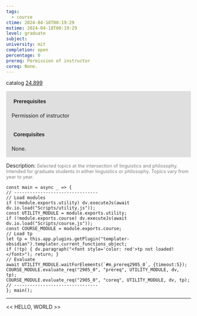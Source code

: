```yaml
---
tags:
  - course
ctime: 2024-04-18T00:19:29
mstime: 2024-04-18T00:19:29
level: graduate
subject: 
university: mit
completion: open
percentage: 0
prereq: Permission of instructor
coreq: None.
---
```


catalog [24.899](http://student.mit.edu/catalog/m24a.html#24.899)

<span style="display: block; padding: 15px; background-color: rgb(100, 100, 100, 0.2);"><font id="m_prereq2905_0" style="display: block; font-family: Arial, sans-serif; font-weight: bold; padding: 5px">Prerequisites</font><br><span id="prereq2905_0">Permission of instructor</span></span>
<span style="display: block; padding: 15px; background-color: rgb(100, 100, 100, 0.2);"><font id="m_coreq2905_0" style="display: block; font-family: Arial, sans-serif; font-weight: bold; padding: 5px">Corequisites</font><br><span id="coreq2905_0">None.</span></span>

<font style="">Description:</font>
<font style="color: grey; font-size: 0.8rem;">Selected topics at the intersection of linguistics and philosophy. Intended for graduate students in either linguistics or philosophy. Topics vary from year to year.</font>

```dataviewjs
const main = async _ => {
// --------------------------------
// Load modules
if (!module.exports.utility) dv.executeJs(await dv.io.load("Scripts/utility.js"));
const UTILITY_MODULE = module.exports.utility;
if (!module.exports.course) dv.executeJs(await dv.io.load("Scripts/course.js"));
const COURSE_MODULE = module.exports.course;
// Load tp
let tp = this.app.plugins.getPlugin("templater-obsidian").templater.current_functions_object;
if (!tp) { dv.paragraph("<font style='color: red'>tp not loaded!</font>"); return; }
// Evaluate
await UTILITY_MODULE.waitForElements(`#m_prereq2905_0`, {timeout:5});
COURSE_MODULE.evaluate_req("2905_0", "prereq", UTILITY_MODULE, dv, tp);
COURSE_MODULE.evaluate_req("2905_0", "coreq", UTILITY_MODULE, dv, tp);
// --------------------------------
}; main();
```

---

<< HELLO, WORLD >>
